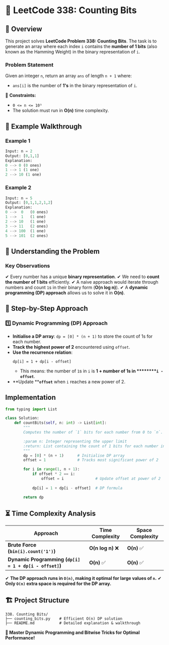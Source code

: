 # 🚀 **LeetCode 338: Counting Bits**

## 📌 **Overview**

This project solves **LeetCode Problem 338: Counting Bits**. The task is to generate an array where each index `i` contains the **number of 1 bits** (also known as the Hamming Weight) in the binary representation of `i`.

### **Problem Statement**

Given an integer `n`, return an array `ans` of length `n + 1` where:

- `ans[i]` is the number of **1's** in the binary representation of `i`.

🔹 **Constraints:**

- `0 <= n <= 10⁵`
- The solution must run in **O(n)** time complexity.

## 🎯 **Example Walkthrough**

### **Example 1**

```python
Input: n = 2
Output: [0,1,1]
Explanation:
0 --> 0 (0 ones)
1 --> 1 (1 one)
2 --> 10 (1 one)
```

### **Example 2**

```python
Input: n = 5
Output: [0,1,1,2,1,2]
Explanation:
0 -->  0   (0 ones)
1 -->  1   (1 one)
2 --> 10   (1 one)
3 --> 11   (2 ones)
4 --> 100  (1 one)
5 --> 101  (2 ones)
```

## 🚀 **Understanding the Problem**

### **Key Observations**

✔ Every number has a unique **binary representation**.
✔ We need to **count the number of 1 bits** efficiently.
✔ A naive approach would iterate through numbers and count `1`s in their binary form (**O(n log n)**).
✔ A **dynamic programming (DP) approach** allows us to solve it in **O(n)**.

## 📝 **Step-by-Step Approach**

### **1️⃣ Dynamic Programming (DP) Approach**

- **Initialise a DP array**: `dp = [0] * (n + 1)` to store the count of 1s for each number.
- **Track the highest power of 2** encountered using `offset`.
- **Use the recurrence relation**:
  ```
  dp[i] = 1 + dp[i - offset]
  ```
  - This means: the number of `1`s in `i` is **1 + number of 1s in \*\*\*\*****`i - offset`**.
- \*\*Update \*\***`offset`** when `i` reaches a new power of 2.

## **Implementation**

```python
from typing import List

class Solution:
    def countBits(self, n: int) -> List[int]:
        """
        Computes the number of `1` bits for each number from 0 to `n`.

        :param n: Integer representing the upper limit
        :return: List containing the count of 1 bits for each number in range [0, n]
        """
        dp = [0] * (n + 1)      # Initialise DP array
        offset = 1              # Tracks most significant power of 2

        for i in range(1, n + 1):
            if offset * 2 == i:
                offset = i              # Update offset at power of 2
            
            dp[i] = 1 + dp[i - offset]  # DP formula

        return dp
```

## ⏳ **Time Complexity Analysis**

| Approach                                                               | Time Complexity  | Space Complexity |
| ---------------------------------------------------------------------- | ---------------- | ---------------- |
| **Brute Force (********`bin(i).count('1')`********)**                  | **O(n log n)** ❌ | **O(n)** ✅       |
| **Dynamic Programming (********`dp[i] = 1 + dp[i - offset]`********)** | **O(n)** ✅       | **O(n)** ✅       |

✔ **The DP approach runs in ********`O(n)`********, making it optimal for large values of ********`n`********.**
✔ **Only ********`O(n)`******** extra space is required for the DP array.**

## 🏗 **Project Structure**

```
338. Counting Bits/
├── counting_bits.py    # Efficient O(n) DP solution
├── README.md           # Detailed explanation & walkthrough
```

**🚀 Master Dynamic Programming and Bitwise Tricks for Optimal Performance!**

